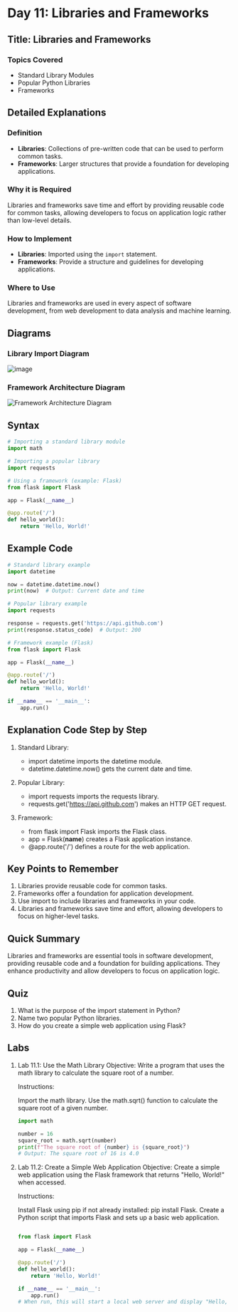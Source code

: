 # Day 11: Libraries and Frameworks

## Title: Libraries and Frameworks

### Topics Covered
- Standard Library Modules
- Popular Python Libraries
- Frameworks

## Detailed Explanations

### Definition
- **Libraries**: Collections of pre-written code that can be used to perform common tasks.
- **Frameworks**: Larger structures that provide a foundation for developing applications.

### Why it is Required
Libraries and frameworks save time and effort by providing reusable code for common tasks, allowing developers to focus on application logic rather than low-level details.

### How to Implement
- **Libraries**: Imported using the `import` statement.
- **Frameworks**: Provide a structure and guidelines for developing applications.

### Where to Use
Libraries and frameworks are used in every aspect of software development, from web development to data analysis and machine learning.

## Diagrams

### Library Import Diagram
![image](https://github.com/user-attachments/assets/24f98485-8baf-4ebc-a0ea-80636661da49)

### Framework Architecture Diagram
![Framework Architecture Diagram](images/framework_architecture_diagram.png)

## Syntax
```python
# Importing a standard library module
import math

# Importing a popular library
import requests

# Using a framework (example: Flask)
from flask import Flask

app = Flask(__name__)

@app.route('/')
def hello_world():
    return 'Hello, World!'
```

## Example Code
```python
# Standard library example
import datetime

now = datetime.datetime.now()
print(now)  # Output: Current date and time

# Popular library example
import requests

response = requests.get('https://api.github.com')
print(response.status_code)  # Output: 200

# Framework example (Flask)
from flask import Flask

app = Flask(__name__)

@app.route('/')
def hello_world():
    return 'Hello, World!'

if __name__ == '__main__':
    app.run()
```

## Explanation Code Step by Step
1. Standard Library:

	- import datetime imports the datetime module.
	- datetime.datetime.now() gets the current date and time.
2. Popular Library:

	- import requests imports the requests library.
	- requests.get('https://api.github.com') makes an HTTP GET request.
3. Framework:

	- from flask import Flask imports the Flask class.
	- app = Flask(__name__) creates a Flask application instance.
	- @app.route('/') defines a route for the web application.

## Key Points to Remember
1. Libraries provide reusable code for common tasks.
2. Frameworks offer a foundation for application development.
3. Use import to include libraries and frameworks in your code.
4. Libraries and frameworks save time and effort, allowing developers to focus on higher-level tasks.

## Quick Summary
Libraries and frameworks are essential tools in software development, providing reusable code and a foundation for building applications. They enhance productivity and allow developers to focus on application logic.

## Quiz
1. What is the purpose of the import statement in Python?
2. Name two popular Python libraries.
3. How do you create a simple web application using Flask?

## Labs
1. Lab 11.1: Use the Math Library
	Objective: Write a program that uses the math library to calculate the square root of a number.
	
	Instructions:
	
	Import the math library.
	Use the math.sqrt() function to calculate the square root of a given number.
	```python
	import math
	
	number = 16
	square_root = math.sqrt(number)
	print(f"The square root of {number} is {square_root}")
	# Output: The square root of 16 is 4.0
	```
2. Lab 11.2: Create a Simple Web Application
	Objective: Create a simple web application using the Flask framework that returns "Hello, World!" when accessed.
	
	Instructions:
	
	Install Flask using pip if not already installed: pip install Flask.
	Create a Python script that imports Flask and sets up a basic web application.
	```python
	
	from flask import Flask
	
	app = Flask(__name__)
	
	@app.route('/')
	def hello_world():
	    return 'Hello, World!'

	if __name__ == '__main__':
	    app.run()
	# When run, this will start a local web server and display "Hello, World!" at http://127.0.0.1:5000/
	```
